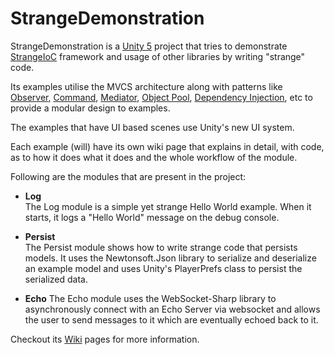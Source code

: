 # StrangeDemonstration

StrangeDemonstration is a [Unity 5](http://unity3d.com/5) project that tries to demonstrate [StrangeIoC](http://strangeioc.github.io/strangeioc/) framework and usage of other libraries by writing "strange" code.

Its examples utilise the MVCS architecture along with patterns like [Observer](http://en.wikipedia.org/wiki/Observer_pattern), [Command](http://en.wikipedia.org/wiki/Command_pattern), [Mediator](http://en.wikipedia.org/wiki/Mediator_pattern), [Object Pool](http://en.wikipedia.org/wiki/Object_pool_pattern), [Dependency Injection](http://en.wikipedia.org/wiki/Dependency_injection), etc to provide a modular design to examples.

The examples that have UI based scenes use Unity's new UI system.

Each example (will) have its own wiki page that explains in detail, with code, as to how it does what it does and the whole workflow of the module.

Following are the modules that are present in the project:

* **Log**  
  The Log module is a simple yet strange Hello World example. When it starts, it logs a "Hello World" message on the debug console.

* **Persist**  
  The Persist module shows how to write strange code that persists models. It uses the Newtonsoft.Json library to serialize and deserialize an example model and uses Unity's PlayerPrefs class to persist the serialized data.

* **Echo**
  The Echo module uses the WebSocket-Sharp library to asynchronously connect with an Echo Server via websocket and allows the user to send messages to it which are eventually echoed back to it.

Checkout its [Wiki](https://github.com/AmanAgnihotri/StrangeDemonstration/wiki) pages for more information.

